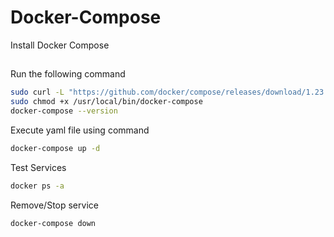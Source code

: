 
# Docker-Compose 

Install Docker Compose


##

Run the following command

```bash
sudo curl -L "https://github.com/docker/compose/releases/download/1.23.2/docker-compose-$(uname -s)-$(uname -m)" -o /usr/local/bin/docker-compose
sudo chmod +x /usr/local/bin/docker-compose
docker-compose --version
```
Execute yaml file using command
```bash
docker-compose up -d 
```
Test Services
```bash
docker ps -a
```
Remove/Stop service 
```bash
docker-compose down 
```

